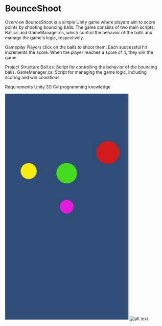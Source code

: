 # BounceShoot
 
Overview
BounceShoot is a simple Unity game where players aim to score points by shooting bouncing balls. The game consists of two main scripts: Ball.cs and GameManager.cs, which control the behavior of the balls and manage the game's logic, respectively.

Gameplay
 Players click on the balls to shoot them.
 Each successful hit increments the score.
 When the player reaches a score of 4, they win the game.

Project Structure
 Ball.cs: Script for controlling the behavior of the bouncing balls.
 GameManager.cs: Script for managing the game logic, including scoring and win conditions.

Requirements
 Unity 3D
 C# programming knowledge

![alt text](https://github.com/divyaankkk/BounceShoot/blob/main/Images/Game.png)
![alt text]([https://github.com/divyaankkk/BounceShoot/blob/main/Images/Game.png](https://github.com/divyaankkk/BounceShoot/blob/main/Images/Win%20Screen.png))
